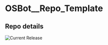 # OSBot__Repo_Template

## Repo details

![Current Release](https://img.shields.io/badge/release-v0.4.3-blue)
